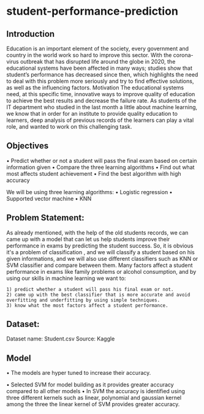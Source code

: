 # student-performance-prediction

## Introduction

Education is an important element of the society, every government and country in the world work so hard to improve this sector. With the corona-virus outbreak that has disrupted life around the globe in 2020, the educational systems have been affected in many ways; studies show that student’s performance has decreased since then, which highlights the need to deal with this problem more seriously and try to find effective solutions, as well as the influencing factors.
Motivation
The educational systems need, at this specific time, innovative ways to improve quality of education to achieve the best results and decrease the failure rate.
As students of the IT department who studied in the last month a little about machine learning, we know that in order for an institute to provide quality education to learners, deep analysis of previous records of the learners can play a vital role, and wanted to work on this challenging task.

## Objectives 

•	Predict whether or not a student will pass the final exam based on certain information given
•	Compare the three learning algorithms
•	Find out what most affects student achievement
•	Find the best algorithm with high accuracy

We will be using three learning algorithms:
•	Logistic regression
•	Supported vector machine
•	KNN



## Problem Statement:

As already mentioned, with the help of the old students records, we can came up with a model that can let us help students improve their performance in exams by predicting the student success. So, it is obvious it's a problem of classification , and we will classify a student based on his given informations, and we will also use different classifiers such as KNN or SVM classifier and compare between them. Many factors affect a student performance in exams like family problems or alcohol consumption, and by using our skills in machine learning we want to:

    1) predict whether a student will pass his final exam or not.
    2) came up with the best classifier that is more accurate and avoid 
    overfitting and underfitting by using simple techniques.
    3) know what the most factors affect a student performance.


## Dataset:

Dataset name: Student.csv 
Source: Kaggle

## Model

•	The models are hyper tuned to increase their accuracy.

•	Selected SVM for model building as it  provides greater accuracy compared to all other models
•	In SVM the accuracy is identified using three different kernels such as linear, polynomial and gaussian kernel among the three the linear kernel of SVM provides greater accuracy.
